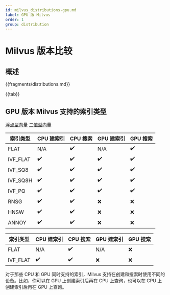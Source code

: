 ```yaml
---
id: milvus_distributions-gpu.md
label: GPU 版 Milvus
order: 1
group: distribution
---
```


# Milvus 版本比较

## 概述

{{fragments/distributions.md}}

{{tab}} 


## GPU 版本 Milvus 支持的索引类型

<div class="filter">
<a href="#floating">浮点型向量</a> <a href="#binary">二值型向量</a>
</div>

<div class="filter-floating table-wrapper" markdown="block">

| 索引类型  | CPU 建索引        | CPU 搜索       | GPU 建索引           | GPU 搜索         |
| -------- | ----------------- | ------------- | -------------------- | --------------- |
| FLAT     | N/A                | ✔️            | N/A                  | ✔️            |
| IVF_FLAT | ✔️                | ✔️            | ✔️                  | ✔️             |
| IVF_SQ8  | ✔️                | ✔️            | ✔️                  | ✔️             |
| IVF_SQ8H | ✔️                | ✔️            | ✔️                  | ✔️             |
| IVF_PQ   | ✔️                | ✔️            | ✔️                  | ✔️             |
| RNSG     | ✔️                | ✔️            | ❌                 | ❌              |
| HNSW     | ✔️                | ✔️            | ❌                 | ❌              |
| ANNOY    | ✔️                | ✔️            | ❌                 | ❌              |

</div>


<div class="filter-binary table-wrapper" markdown="block">

| 索引类型  | CPU 建索引        | CPU 搜索       | GPU 建索引           | GPU 搜索        |
| --------- | ---------------- | -------------- | ------------------- | --------------- |
| FLAT       | N/A              | ✔️            | N/A                 | ❌             |
| IVF_FLAT   | ✔️              | ✔️             | ❌                 | ❌             |

</div>
<div class="alert note">
对于那些 CPU 和 GPU 同时支持的索引，Milvus 支持在创建和搜索时使用不同的设备。比如，你可以在 GPU 上创建索引后再在 CPU 上查询，也可以在 CPU 上创建索引后再在 GPU 上查询。
</div>